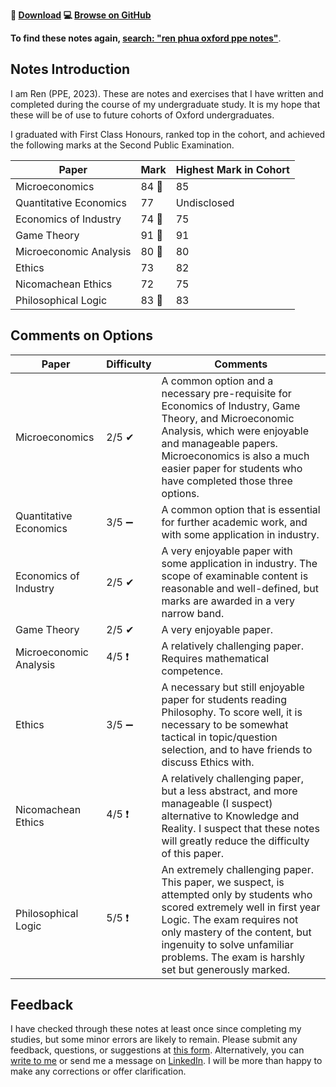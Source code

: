 **📂 [Download](https://github.com/ren-phua-o/oxford-ppe-notes/archive/refs/heads/master.zip) 💻 [Browse on GitHub](https://github.com/ren-phua-o/oxford-ppe-notes)**

**To find these notes again, [search: "ren phua oxford ppe notes"](https://www.google.com/search?q=ren+phua+oxford+ppe+notes)**.
## Notes Introduction

I am Ren (PPE, 2023). These are notes and exercises that I have written and completed during the course of my undergraduate study. It is my hope that these will be of use to future cohorts of Oxford undergraduates.

I graduated with First Class Honours, ranked top in the cohort, and achieved the following marks at the Second Public Examination. 

|Paper|Mark|Highest Mark in Cohort|
|---|---|---|
|Microeconomics|84 🥈|85|
|Quantitative Economics|77|Undisclosed|
|Economics of Industry|74 🥈|75|
|Game Theory|91 🥇|91|
|Microeconomic Analysis|80 🥇|80|
|Ethics|73|82|
|Nicomachean Ethics|72|75|
|Philosophical Logic|83 🥇|83|

## Comments on Options

|Paper|Difficulty|Comments|
|---|---|---|
|Microeconomics|2/5 ✔|A common option and a necessary pre-requisite for Economics of Industry, Game Theory, and Microeconomic Analysis, which were enjoyable and manageable papers. Microeconomics is also a much easier paper for students who have completed those three options.|
|Quantitative Economics|3/5 ➖|A common option that is essential for further academic work, and with some application in industry.|
|Economics of Industry|2/5 ✔|A very enjoyable paper with some application in industry. The scope of examinable content is reasonable and well-defined, but marks are awarded in a very narrow band.|
|Game Theory|2/5 ✔|A very enjoyable paper.|
|Microeconomic Analysis|4/5 ❗|A relatively challenging paper. Requires mathematical competence.|
|Ethics|3/5 ➖|A necessary but still enjoyable paper for students reading Philosophy. To score well, it is necessary to be somewhat tactical in topic/question selection, and to have friends to discuss Ethics with.|
|Nicomachean Ethics|4/5 ❗|A relatively challenging paper, but a less abstract, and more manageable (I suspect) alternative to Knowledge and Reality. I suspect that these notes will greatly reduce the difficulty of this paper.|
|Philosophical Logic|5/5 ❗|An extremely challenging paper. This paper, we suspect, is attempted only by students who scored extremely well in first year Logic. The exam requires not only mastery of the content, but ingenuity to solve unfamiliar problems. The exam is harshly set but generously marked.|

## Feedback
I have checked through these notes at least once since completing my studies, but some minor errors are likely to remain. Please submit any feedback, questions, or suggestions at [this form](https://forms.office.com/r/1QnSDF3d2e). Alternatively, you can [write to me](mailto:ren.phua.o@outlook.com) or send me a message on [LinkedIn](https://linkedin.com/in/phuarenping). I will be more than happy to make any corrections or offer clarification.